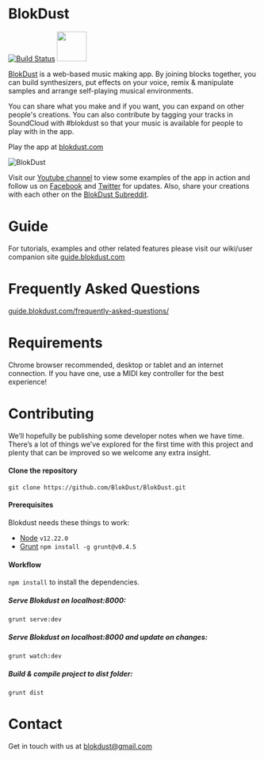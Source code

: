 BlokDust
========

[![Build Status](https://travis-ci.org/BlokDust/BlokDust.svg)](https://travis-ci.org/BlokDust/BlokDust)
<a href="https://blokdust.herokuapp.com"><img src="https://worldvectorlogo.com/logos/slack.svg" width="60" /></a>

[BlokDust](https://blokdust.com) is a web-based music making app. By joining blocks together, you can build synthesizers, put effects on your voice, remix & manipulate samples and arrange self-playing musical environments.

You can share what you make and if you want, you can expand on other people's creations. You can also contribute by tagging your tracks in SoundCloud with #blokdust so that your music is available for people to play with in the app.

Play the app at [blokdust.com](https://blokdust.com)

![BlokDust](https://guide.blokdust.com/wp-content/uploads/2016/03/synth01_4b.jpg "Creating a synth in BlokDust")


Visit our [Youtube channel](https://www.youtube.com/channel/UCukBbnIMiUZBbD4fJHrcHZQ) to view some examples of the app in action and follow us on [Facebook](https://www.facebook.com/blokdust) and [Twitter](https://twitter.com/blokdust) for updates. Also, share your creations with each other on the [BlokDust Subreddit](https://www.reddit.com/r/blokdust).



# Guide
For tutorials, examples and other related features please visit our wiki/user companion site [guide.blokdust.com](https://guide.blokdust.com)



# Frequently Asked Questions
[guide.blokdust.com/frequently-asked-questions/](https://guide.blokdust.com/frequently-asked-questions/)



# Requirements 
Chrome browser recommended, desktop or tablet and an internet connection. If you have one, use a MIDI key controller for the best experience!



# Contributing

We’ll hopefully be publishing some developer notes when we have time. There’s a lot of things we’ve explored for the first time with this project and plenty that can be improved so we welcome any extra insight.

#### Clone the repository   
`git clone https://github.com/BlokDust/BlokDust.git`

#### Prerequisites 
Blokdust needs these things to work:
- [Node](https://nodejs.org) `v12.22.0`
- [Grunt](http://gruntjs.com/getting-started) `npm install -g grunt@v0.4.5`

#### Workflow
`npm install` to install the dependencies.  

##### Serve Blokdust on localhost:8000:
`grunt serve:dev`  

##### Serve Blokdust on localhost:8000 and update on changes:
`grunt watch:dev`  

##### Build & compile project to dist folder: 
`grunt dist`


# Contact
Get in touch with us at [blokdust@gmail.com](mailto:blokdust@gmail.com)
